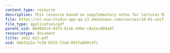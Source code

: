 ```yaml
---
content_type: resource
description: This resource based on supplementary notes for lectures M12 and M13.
file: https://ol-ocw-studio-app-qa.s3.amazonaws.com/courses/16-01-unified-engineering-i-ii-iii-iv-fall-2005-spring-2006/9de32a2a7c306515f1ed055fa690c4fc_zm12_m13.pdf
file_type: application/pdf
parent_uid: b640d5c4-9375-61ab-448e-c8a1ec804a97
resourcetype: Document
title: zm12_m13.pdf
uid: 9de32a2a-7c30-6515-f1ed-055fa690c4fc
---
```

